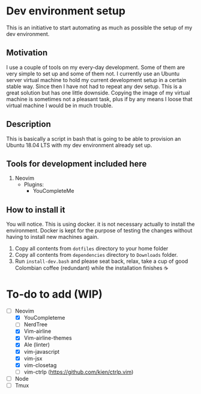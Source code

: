 ﻿# Dev environment setup

This is an initiative to start automating as much as possible the setup of my dev environment.

## Motivation

I use a couple of tools on my every-day development. Some of them are very simple to set up and some of them not. I currently use an Ubuntu server virtual machine to hold my current development setup in a certain stable way. Since then I have not had to repeat any dev setup. This is a great solution but has one little downside. Copying the image of my virtual machine is sometimes not a pleasant task, plus if by any means I loose that virtual machine I would be in much trouble.

## Description

This is basically a script in bash that is going to be able to provision an Ubuntu 18.04 LTS with my dev environment already set up.

## Tools for development included here

1. Neovim
	- Plugins:
		- YouCompleteMe

## How to install it

You will notice. This is using docker. it is not necessary actually to install the environment. Docker is kept for the purpose of testing the changes without having to install new machines again.

1. Copy all contents from `dotfiles` directory to your home folder
2. Copy all contents from `dependencies` directory to `Downloads` folder.
3. Run `install-dev.bash` and please seat back, relax, take a cup of good Colombian coffee (redundant) while the installation finishes :coffee: 

# To-do to add (WIP)

 - [ ] Neovim
	 - [x] YouCompleteme
	 - [ ] NerdTree
	 - [x] Vim-airline
	 - [x] Vim-airline-themes
	 - [x] Ale (linter)
     - [x] vim-javascript
     - [x] vim-jsx
     - [x] vim-closetag
     - [ ] vim-ctrlp (https://github.com/kien/ctrlp.vim)
 - [ ] Node
 - [ ] Tmux
